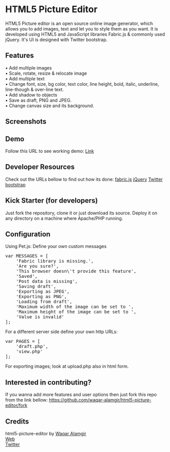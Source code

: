 HTML5 Picture Editor
==================
HTML5 Picture editor is an open source online image generator, which allows you to add images, text and let you to style them as you want. It is developed using HTML5 and JavaScript libraries Fabric.js & commonly used jQuery. It's UI is designed with Twitter bootstrap.


## Features
 •	Add multiple images<br/>
 •	Scale, rotate, resize & relocate image<br/>
 •	Add multiple text<br/>
 •	Change font, size, bg color, text color, line height, bold, italic, underline, line-though & over-line text.<br/>
 •	Add shadow to objects<br/>
 •	Save as draft, PNG and JPEG.<br/>
 •	Change canvas size and its background.<br/>


## Screenshots

## Demo
Follow this URL to see working demo:
[Link](http://waqaralamgir.tk/app/html5-picture-editor/)


## Developer Resources
Check out the URLs bellow to find out how its done:
[fabric.js](http://fabricjs.com/)
[jQuery](http://jquery.com/)
[Twitter bootstrap](http://getbootstrap.com/2.3.2/)


## Kick Starter (for developers)
Just fork the repository, clone it or just download its source. Deploy it on any directory on a machine where Apache/PHP running.


## Configuration
Using Pet.js:
Define your own custom messages
<pre>
var MESSAGES = [
	'Fabric library is missing.',
	'Are you sure?',
	'This browser doesn\'t provide this feature',
	'Saved',
	'Post data is missing',
	'Saving draft',
	'Exporting as JPEG',
	'Exporting as PNG',
	'Loading from draft',
	'Maximum width of the image can be set to ',
	'Maximum height of the image can be set to ',
	'Value is invalid'
];
</pre>

For a different server side define your own http URLs:
<pre>
var PAGES = [
	'draft.php',
	'view.php'
];
</pre>

For exporting images; look at upload.php also in html form.


## Interested in contributing?
If you wanna add more features and user options then just fork this repo from the link bellow:
https://github.com/waqar-alamgir/html5-picture-editor/fork


## Credits
html5-picture-editor by [Waqar Alamgir](http://www.waqaralamgir.tk)<br/>
[Web](http://www.waqaralamgir.tk)<br/>
[Twitter](http://www.twitter.com/wajrcs)
